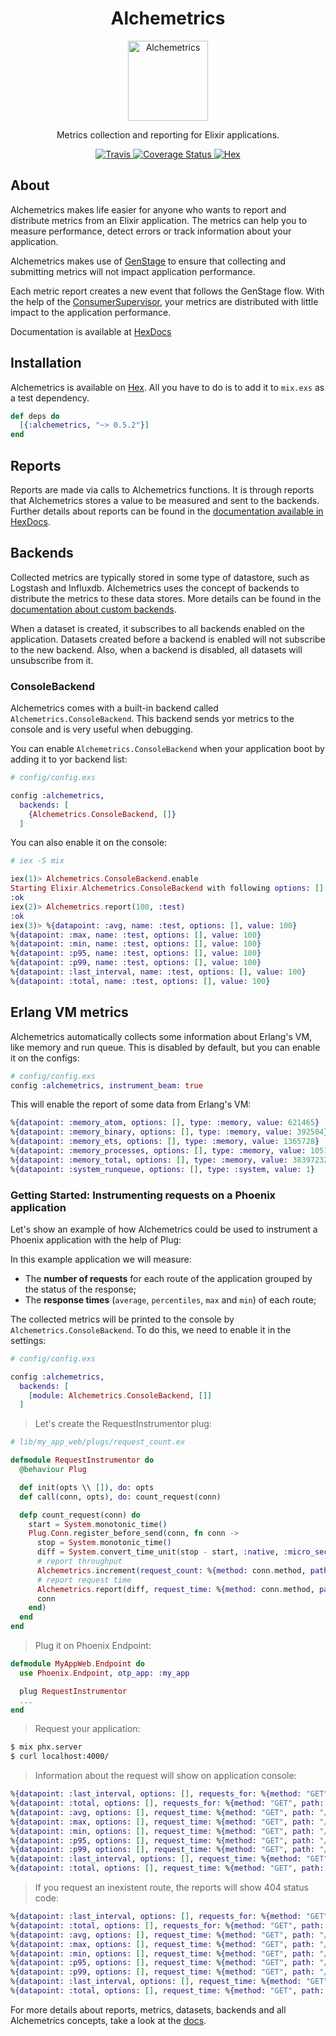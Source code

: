 <h1 align="center">Alchemetrics</h1>

<p align="center">
  <img alt="Alchemetrics" src="https://github.com/globocom/alchemetrics/blob/master/assets/alchemetrics.png?raw=true" width="128">
</p>

<p align="center">
  Metrics collection and reporting for Elixir applications.
</p>

<p align="center">
  <a href="https://travis-ci.org/globocom/alchemetrics">
    <img alt="Travis" src="https://travis-ci.org/globocom/alchemetrics.svg">
  </a>
  <a href='https://coveralls.io/github/globocom/alchemetrics?branch=master'>
    <img src='https://coveralls.io/repos/github/globocom/alchemetrics/badge.svg?branch=master' alt='Coverage Status' />
  </a>
  <a href="https://hex.pm/packages/alchemetrics">
    <img alt="Hex" src="https://img.shields.io/hexpm/dt/alchemetrics.svg">
  </a>
</p>

## About
Alchemetrics makes life easier for anyone who wants to report and distribute metrics from an Elixir application. The metrics can help you to measure performance, detect errors or track information about your application.

Alchemetrics makes use of [GenStage](https://hexdocs.pm/gen_stage/GenStage.html) to ensure that collecting and submitting metrics will not impact application performance.

Each metric report creates a new event that follows the GenStage flow. With the help of the [ConsumerSupervisor](https://hexdocs.pm/gen_stage/ConsumerSupervisor.html), your metrics are distributed with little impact to the application performance.

Documentation is available at [HexDocs](https://hexdocs.pm/alchemetrics/api-reference.html)

## Installation

Alchemetrics is available on [Hex](https://hex.pm/packages/alchemetrics). All you have to do is to add it to `mix.exs` as a test dependency.

```elixir
def deps do
  [{:alchemetrics, "~> 0.5.2"}]
end
```

## Reports
Reports are made via calls to Alchemetrics functions. It is through reports that Alchemetrics stores a value to be measured and sent to the backends. Further details about reports can be found in the [documentation available in HexDocs](https://hexdocs.pm/alchemetrics/0.5.2/Alchemetrics.html).


## Backends
Collected metrics are typically stored in some type of datastore, such as Logstash and Influxdb. Alchemetrics uses the concept of backends to distribute the metrics to these data stores. More details can be found in the [documentation about custom backends](https://hexdocs.pm/alchemetrics/0.5.2/Alchemetrics.CustomBackend.html).

When a dataset is created, it subscribes to all backends enabled on the application. Datasets created before a backend is enabled will not subscribe to the new backend. Also, when a backend is disabled, all datasets will unsubscribe from it.

### ConsoleBackend
Alchemetrics comes with a built-in backend called `Alchemetrics.ConsoleBackend`. This backend sends yor metrics to the console and is very useful when debugging.

You can enable `Alchemetrics.ConsoleBackend` when your application boot by adding it to yor backend list:

```elixir
# config/config.exs

config :alchemetrics,
  backends: [
    {Alchemetrics.ConsoleBackend, []}
  ]
```

You can also enable it on the console:

```elixir
# iex -S mix

iex(1)> Alchemetrics.ConsoleBackend.enable
Starting Elixir.Alchemetrics.ConsoleBackend with following options: []
:ok
iex(2)> Alchemetrics.report(100, :test)
:ok
iex(3)> %{datapoint: :avg, name: :test, options: [], value: 100}
%{datapoint: :max, name: :test, options: [], value: 100}
%{datapoint: :min, name: :test, options: [], value: 100}
%{datapoint: :p95, name: :test, options: [], value: 100}
%{datapoint: :p99, name: :test, options: [], value: 100}
%{datapoint: :last_interval, name: :test, options: [], value: 100}
%{datapoint: :total, name: :test, options: [], value: 100}
```

## Erlang VM metrics
Alchemetrics automatically collects some information about Erlang's VM, like memory and run queue. This is disabled by default, but you can enable it on the configs:

```elixir
# config/config.exs
config :alchemetrics, instrument_beam: true
```

This will enable the report of some data from Erlang's VM:

```elixir
%{datapoint: :memory_atom, options: [], type: :memory, value: 621465}
%{datapoint: :memory_binary, options: [], type: :memory, value: 392504}
%{datapoint: :memory_ets, options: [], type: :memory, value: 1365728}
%{datapoint: :memory_processes, options: [], type: :memory, value: 10513080}
%{datapoint: :memory_total, options: [], type: :memory, value: 38397232}
%{datapoint: :system_runqueue, options: [], type: :system, value: 1}
```

### Getting Started: Instrumenting requests on a Phoenix application
Let's show an example of how Alchemetrics could be used to instrument a Phoenix application with the help of Plug:

In this example application we will measure:

  - The **number of requests** for each route of the application grouped by the status of the response;
  - The **response times** (`average`, `percentiles`, `max` and `min`) of each route;

The collected metrics will be printed to the console by `Alchemetrics.ConsoleBackend`. To do this, we need to enable it in the settings:

```elixir
# config/config.exs

config :alchemetrics,
  backends: [
    [module: Alchemetrics.ConsoleBackend, []]
  ]
```

> Let's create the RequestInstrumentor plug:

```elixir
# lib/my_app_web/plugs/request_count.ex

defmodule RequestInstrumentor do
  @behaviour Plug

  def init(opts \\ []), do: opts
  def call(conn, opts), do: count_request(conn)

  defp count_request(conn) do
    start = System.monotonic_time()
    Plug.Conn.register_before_send(conn, fn conn ->
      stop = System.monotonic_time()
      diff = System.convert_time_unit(stop - start, :native, :micro_seconds)
      # report throughput
      Alchemetrics.increment(request_count: %{method: conn.method, path: conn.request_path, status: conn.status})
      # report request time
      Alchemetrics.report(diff, request_time: %{method: conn.method, path: conn.request_path})
      conn
    end)
  end
end
```

> Plug it on Phoenix Endpoint:

```elixir
defmodule MyAppWeb.Endpoint do
  use Phoenix.Endpoint, otp_app: :my_app

  plug RequestInstrumentor
  ...
end
```

> Request your application:

```bash
$ mix phx.server
$ curl localhost:4000/
```

> Information about the request will show on application console:

```elixir
%{datapoint: :last_interval, options: [], requests_for: %{method: "GET", path: "/", status: 200}, value: 1}
%{datapoint: :total, options: [], requests_for: %{method: "GET", path: "/", status: 200}, value: 1}
%{datapoint: :avg, options: [], request_time: %{method: "GET", path: "/", status: 200}, value: 44069}
%{datapoint: :max, options: [], request_time: %{method: "GET", path: "/", status: 200}, value: 44069}
%{datapoint: :min, options: [], request_time: %{method: "GET", path: "/", status: 200}, value: 44069}
%{datapoint: :p95, options: [], request_time: %{method: "GET", path: "/", status: 200}, value: 44069}
%{datapoint: :p99, options: [], request_time: %{method: "GET", path: "/", status: 200}, value: 44069}
%{datapoint: :last_interval, options: [], request_time: %{method: "GET", path: "/", status: 200}, value: 44069}
%{datapoint: :total, options: [], request_time: %{method: "GET", path: "/", status: 200}, value: 44069}
```

> If you request an inexistent route, the reports will show 404 status code:

```elixir
%{datapoint: :last_interval, options: [], requests_for: %{method: "GET", path: "/invalid_route", status: 404}, value: 1}
%{datapoint: :total, options: [], requests_for: %{method: "GET", path: "/invalid_route", status: 404}, value: 1}
%{datapoint: :avg, options: [], request_time: %{method: "GET", path: "/invalid_route", status: 404}, value: 39558}
%{datapoint: :max, options: [], request_time: %{method: "GET", path: "/invalid_route", status: 404}, value: 39558}
%{datapoint: :min, options: [], request_time: %{method: "GET", path: "/invalid_route", status: 404}, value: 39558}
%{datapoint: :p95, options: [], request_time: %{method: "GET", path: "/invalid_route", status: 404}, value: 39558}
%{datapoint: :p99, options: [], request_time: %{method: "GET", path: "/invalid_route", status: 404}, value: 39558}
%{datapoint: :last_interval, options: [], request_time: %{method: "GET", path: "/invalid_route", status: 404}, value: 39558}
%{datapoint: :total, options: [], request_time: %{method: "GET", path: "/invalid_route", status: 404}, value: 39558}
```

For more details about reports, metrics, datasets, backends and all Alchemetrics concepts, take a look at the [docs](https://hexdocs.pm/alchemetrics/0.5.2/api-reference.html).
